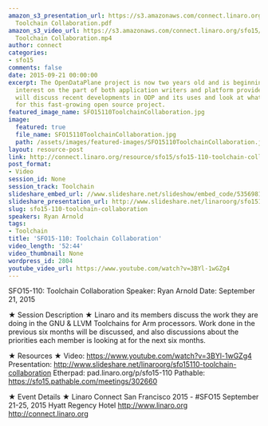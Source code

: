 ```yaml
---
amazon_s3_presentation_url: https://s3.amazonaws.com/connect.linaro.org/sfo15/Presentations/09-21-Monday/SFO15-110-
  Toolchain Collaboration.pdf
amazon_s3_video_url: https://s3.amazonaws.com/connect.linaro.org/sfo15/Videos/09-21-Monday/SFO15-110
  Toolchain Collaboration.mp4
author: connect
categories:
- sfo15
comments: false
date: 2015-09-21 00:00:00
excerpt: The OpenDataPlane project is now two years old and is beginning to see widespread
  interest on the part of both application writers and platform providers. This talk
  will discuss recent developments in ODP and its uses and look at what lies ahead
  for this fast-growing open source project.
featured_image_name: SFO15110ToolchainCollaboration.jpg
image:
  featured: true
  file_name: SFO15110ToolchainCollaboration.jpg
  path: /assets/images/featured-images/SFO15110ToolchainCollaboration.jpg
layout: resource-post
link: http://connect.linaro.org/resource/sfo15/sfo15-110-toolchain-collaboration/
post_format:
- Video
session_id: None
session_track: Toolchain
slideshare_embed_url: //www.slideshare.net/slideshow/embed_code/53569816
slideshare_presentation_url: http://www.slideshare.net/linaroorg/sfo15110-toolchain-collaboration
slug: sfo15-110-toolchain-collaboration
speakers: Ryan Arnold
tags:
- Toolchain
title: 'SFO15-110: Toolchain Collaboration'
video_length: '52:44'
video_thumbnail: None
wordpress_id: 2804
youtube_video_url: https://www.youtube.com/watch?v=3BYl-1wGZg4
---
```


SFO15-110: Toolchain Collaboration
Speaker:  Ryan Arnold
Date: September 21, 2015

★ Session Description ★
Linaro and its members discuss the work they are doing in the GNU & LLVM Toolchains for Arm processors. Work done in the previous six months will be discussed, and also discussions about the priorities each member is looking at for the next six months.

★ Resources ★ 
Video: https://www.youtube.com/watch?v=3BYl-1wGZg4
Presentation:  http://www.slideshare.net/linaroorg/sfo15110-toolchain-collaboration
Etherpad: pad.linaro.org/p/sfo15-110
Pathable: https://sfo15.pathable.com/meetings/302660     

★ Event Details ★ 
Linaro Connect San Francisco 2015 - #SFO15 
September 21-25, 2015 
Hyatt Regency Hotel 
http://www.linaro.org
http://connect.linaro.org